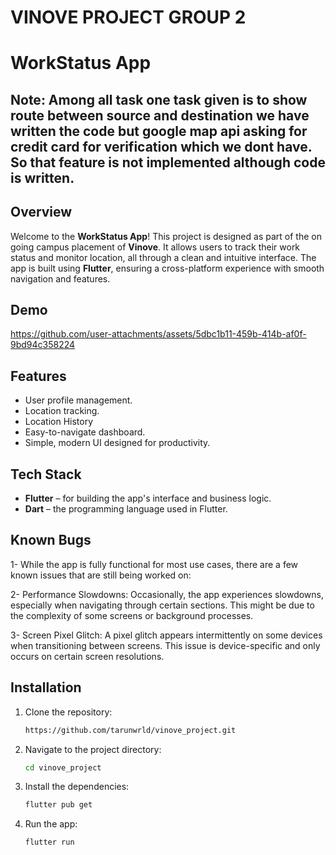 # VINOVE PROJECT GROUP 2

# WorkStatus App 

## Note: Among all task one task given is to show route between source and destination we have written the code but google map api asking for credit card for verification which we dont have. So that feature is not implemented although code is written.


## Overview

Welcome to the **WorkStatus App**! This project is designed as part of the on going campus placement of **Vinove**. It allows users to track their work status and monitor location, all through a clean and intuitive interface. The app is built using **Flutter**, ensuring a cross-platform experience with smooth navigation and features.

## Demo
https://github.com/user-attachments/assets/5dbc1b11-459b-414b-af0f-9bd94c358224

## Features

- User profile management.
- Location tracking.
- Location History
- Easy-to-navigate dashboard.
- Simple, modern UI designed for productivity.

## Tech Stack

- **Flutter** – for building the app's interface and business logic.
- **Dart** – the programming language used in Flutter.

## Known Bugs

1- While the app is fully functional for most use cases, there are a few known issues that are still being worked on:

2- Performance Slowdowns: Occasionally, the app experiences slowdowns, especially when navigating through certain sections. This might be due to the complexity of some screens or background processes.

3- Screen Pixel Glitch: A pixel glitch appears intermittently on some devices when transitioning between screens. This issue is device-specific and only occurs on certain screen resolutions.


## Installation

1. Clone the repository:

   ```bash
   https://github.com/tarunwrld/vinove_project.git
   
2. Navigate to the project directory:

   ```bash
   cd vinove_project

3. Install the dependencies:

   ```bash
   flutter pub get

4. Run the app:

   ```bash
   flutter run



